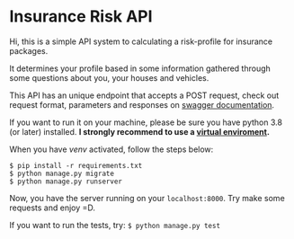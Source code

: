# Insurance Risk API

Hi, this is a simple API system to calculating a risk-profile for insurance packages.

It determines your profile based in some information gathered through some questions about you, your houses and vehicles.

This API has an unique endpoint that accepts a POST request, check out request format, parameters and responses on [swagger documentation](https://github.com/tyronedamasceno).

If you want to run it on your machine, please be sure you have python 3.8 (or later) installed. **I strongly recommend to use a [virtual enviroment](https://docs.python.org/3/library/venv.html).**

When you have *venv* activated, follow the steps below:
```
$ pip install -r requirements.txt
$ python manage.py migrate
$ python manage.py runserver
```
Now, you have the server running on your `localhost:8000`. Try make some requests and enjoy =D.

If you want to run the tests, try:
`$ python manage.py test`

